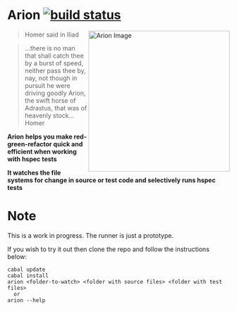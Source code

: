 # Arion [![build status](https://travis-ci.org/karun012/arion.png)](https://travis-ci.org/karun012/arion)


<img src="http://s1.hubimg.com/u/7984120_f260.jpg"
 alt="Arion Image" title="arion" align="right" height="320px"/>

> Homer said in Iliad

> ...there is no man that shall catch thee by a burst of speed, neither pass thee by,
> nay, not though in pursuit he were driving goodly Arion,
> the swift horse of Adrastus, that was of heavenly stock...
> Homer


**Arion helps you make red-green-refactor quick and efficient when working with hspec tests**

**It watches the file systems for change in source or test code and selectively runs hspec tests**


# Note
This is a work in progress. The runner is just a prototype.

If you wish to try it out then clone the repo and follow the instructions below:

```cabal
cabal update
cabal install
arion <folder-to-watch> <folder with source files> <folder with test files>
  or
arion --help
```
